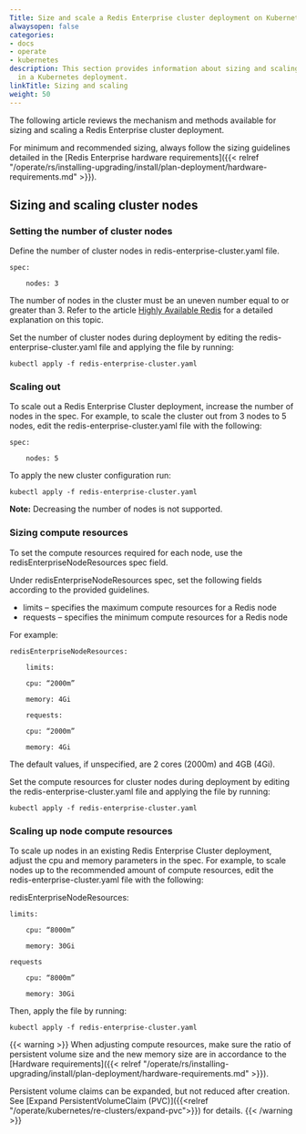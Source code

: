 ```yaml
---
Title: Size and scale a Redis Enterprise cluster deployment on Kubernetes
alwaysopen: false
categories:
- docs
- operate
- kubernetes
description: This section provides information about sizing and scaling Redis Enterprise
  in a Kubernetes deployment.
linkTitle: Sizing and scaling
weight: 50
---
```

The following article reviews the mechanism and methods available for sizing
and scaling a Redis Enterprise cluster deployment.

For minimum and recommended sizing, always follow the sizing guidelines
detailed in the [Redis Enterprise hardware requirements]({{< relref "/operate/rs/installing-upgrading/install/plan-deployment/hardware-requirements.md" >}}).

## Sizing and scaling cluster nodes

### Setting the number of cluster nodes

Define the number of cluster nodes in redis-enterprise-cluster.yaml file.

    spec:

        nodes: 3

The number of nodes in the cluster must be an uneven number
equal to or greater than 3. Refer to the article [Highly Available Redis](https://redislabs.com/redis-enterprise/technology/highly-available-redis/)
for a detailed explanation on this topic.

Set the number of cluster nodes during deployment
by editing the redis-enterprise-cluster.yaml file and
applying the file by running:

    kubectl apply -f redis-enterprise-cluster.yaml

### Scaling out

To scale out a Redis Enterprise Cluster deployment, increase the number of nodes
in the spec. For example, to scale the cluster out from 3 nodes to 5 nodes,
edit the redis-enterprise-cluster.yaml file with the following:

    spec:

        nodes: 5

To apply the new cluster configuration run:

    kubectl apply -f redis-enterprise-cluster.yaml

**Note:** Decreasing the number of nodes is not supported.


### Sizing compute resources

To set the compute resources required for each node,
use the redisEnterpriseNodeResources spec field.

Under redisEnterpriseNodeResources spec, set the following fields
according to the provided guidelines.

- limits – specifies the maximum compute resources for a Redis node
- requests – specifies the minimum compute resources for a Redis node

For example:

    redisEnterpriseNodeResources:

        limits:

        cpu: “2000m”

        memory: 4Gi

        requests:

        cpu: “2000m”

        memory: 4Gi

The default values, if unspecified, are 2 cores (2000m) and 4GB (4Gi).

Set the compute resources for cluster nodes during deployment
by editing the redis-enterprise-cluster.yaml file and
applying the file by running:

    kubectl apply -f redis-enterprise-cluster.yaml

### Scaling up node compute resources

To scale up nodes in an existing Redis Enterprise Cluster deployment,
adjust the cpu and memory parameters in the spec. For example,
to scale nodes up to the recommended amount of compute resources,
edit the redis-enterprise-cluster.yaml file with the following:

redisEnterpriseNodeResources:

    limits:

        cpu: “8000m”

        memory: 30Gi

    requests

        cpu: “8000m”

        memory: 30Gi

Then, apply the file by running:

    kubectl apply -f redis-enterprise-cluster.yaml

{{< warning >}}
When adjusting compute resources, make sure the ratio of persistent volume size and the new memory size are in accordance to the [Hardware
requirements]({{< relref "/operate/rs/installing-upgrading/install/plan-deployment/hardware-requirements.md" >}}). 

Persistent volume claims can be expanded, but not reduced after creation. See [Expand PersistentVolumeClaim (PVC)]({{<relref "/operate/kubernetes/re-clusters/expand-pvc">}}) for details.
{{< /warning >}}
